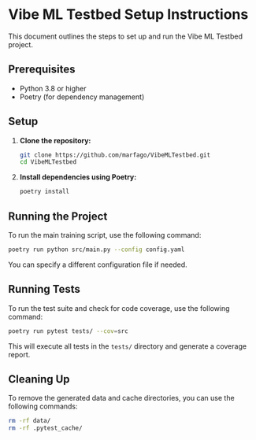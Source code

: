 # Vibe ML Testbed Setup Instructions

This document outlines the steps to set up and run the Vibe ML Testbed project.

## Prerequisites

- Python 3.8 or higher
- Poetry (for dependency management)

## Setup

1.  **Clone the repository:**

    ```bash
    git clone https://github.com/marfago/VibeMLTestbed.git
    cd VibeMLTestbed
    ```

2.  **Install dependencies using Poetry:**

    ```bash
    poetry install
    ```

## Running the Project

To run the main training script, use the following command:

```bash
poetry run python src/main.py --config config.yaml
```

You can specify a different configuration file if needed.

## Running Tests

To run the test suite and check for code coverage, use the following command:

```bash
poetry run pytest tests/ --cov=src
```

This will execute all tests in the `tests/` directory and generate a coverage report.

## Cleaning Up

To remove the generated data and cache directories, you can use the following commands:

```bash
rm -rf data/
rm -rf .pytest_cache/
